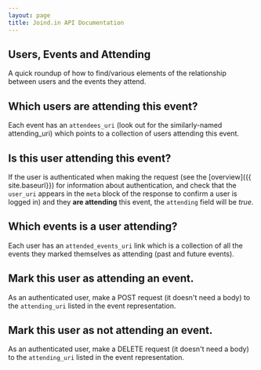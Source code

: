 ```yaml
---
layout: page
title: Joind.in API Documentation
---
```


## Users, Events and Attending

A quick roundup of how to find/various elements of the relationship between users and the events they attend.

## Which users are attending this event?

Each event has an ``attendees_uri`` (look out for the similarly-named attending_uri) which points to a collection of users attending this event.

## Is this user attending this event?

If the user is authenticated when making the request (see the [overview]({{ site.baseurl}}) for information about authentication, and check that the ``user_uri`` appears in the ``meta`` block of the response to confirm a user is logged in) and they **are attending** this event, the ``attending`` field will be *true*.

## Which events is a user attending?

Each user has an ``attended_events_uri`` link which is a collection of  all the events they marked themselves as attending (past and future events).

## Mark this user as attending an event.

As an authenticated user, make a POST request (it doesn't need a body) to the ``attending_uri`` listed in the event representation.

## Mark this user as not attending an event.

As an authenticated user, make a DELETE request (it doesn't need a body) to the ``attending_uri`` listed in the event representation.

